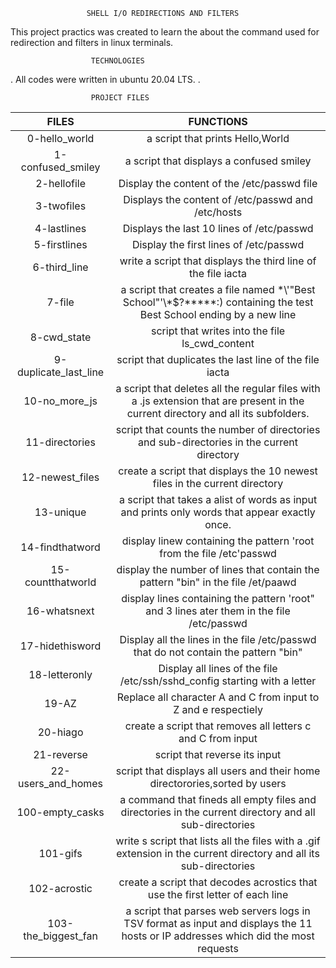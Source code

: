                      SHELL I/O REDIRECTIONS AND FILTERS

This project practics was created to learn the about the command used for redirection and filters in linux terminals.
 

                      TECHNOLOGIES

. All codes were written in ubuntu 20.04 LTS.
. 


                      PROJECT FILES
| FILES | FUNCTIONS |
| :---: | :-------: |
| 0-hello_world | a script that prints Hello,World |
| 1-confused_smiley | a script that displays a confused smiley |
| 2-hellofile | Display the content of the /etc/passwd file |
| 3-twofiles | Displays the content of /etc/passwd and /etc/hosts |
| 4-lastlines | Displays the last 10 lines of /etc/passwd |
| 5-firstlines | Display the first lines of /etc/passwd |
| 6-third_line | write a script that displays the third line of the file iacta |
| 7-file | a script that creates a file named \*\\'"Best School"\'\\*$\?\*\*\*\*\*:) containing the test Best School ending by a new line |
| 8-cwd_state | script that writes into the file ls_cwd_content |
| 9-duplicate_last_line | script that duplicates the last line of the file iacta |
| 10-no_more_js | a script that deletes all the regular files with a .js extension that are present in the current directory and all its subfolders.|
| 11-directories | script that counts the number of directories and sub-directories in the current directory |
| 12-newest_files | create a script that displays the 10 newest files in the current directory |
| 13-unique | a script that takes a alist of words as input and prints only words that appear exactly  once. |
| 14-findthatword | display linew containing the pattern 'root from the file /etc'passwd |
| 15-countthatworld | display the number of lines that contain the pattern "bin" in the file /et/paawd |
| 16-whatsnext | display lines containing the pattern 'root" and 3 lines ater them in the file /etc/passwd
| 17-hidethisword | Display all the lines in the file /etc/passwd that do not contain the pattern "bin" |
| 18-letteronly | Display all lines of the file /etc/ssh/sshd_config starting with a letter |
| 19-AZ | Replace all character A and C from input to Z and e respectiely |
| 20-hiago | create a script that removes all letters c and C from input |
| 21-reverse | script that reverse its input |
| 22-users_and_homes | script that displays  all users and their home directorories,sorted by users |
| 100-empty_casks | a command that fineds all empty files and directories in the current directory and all sub-directories |
| 101-gifs | write s script that lists all the files with a .gif extension in the current directory and all its sub-directories |
| 102-acrostic | create a script that decodes acrostics that use the first letter of each line | 
| 103-the_biggest_fan | a script that parses web servers logs in TSV format as input and displays the 11 hosts or IP addresses which did the most requests |


